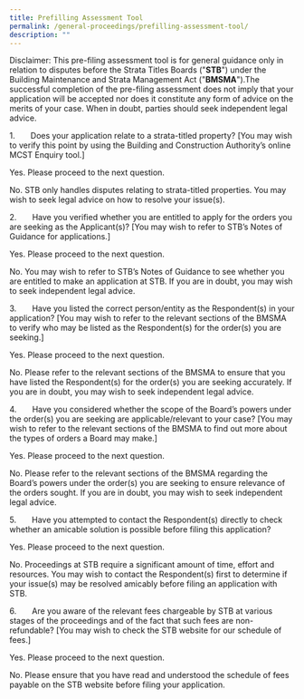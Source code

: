 ```yaml
---
title: Prefilling Assessment Tool
permalink: /general-proceedings/prefilling-assessment-tool/
description: ""
---
```

Disclaimer: This pre-filing assessment tool is for general guidance only in relation to disputes before the Strata Titles Boards ("**STB**") under the Building Maintenance and Strata Management Act ("**BMSMA**").The successful completion of the pre-filing assessment does not imply that your application will be accepted nor does it constitute any form of advice on the merits of your case. When in doubt, parties should seek independent legal advice.

1.       Does your application relate to a strata-titled property? [You may wish to verify this point by using the Building and Construction Authority’s online MCST Enquiry tool.]

Yes. Please proceed to the next question.

No. STB only handles disputes relating to strata-titled properties. You may wish to seek legal advice on how to resolve your issue(s).

2.       Have you verified whether you are entitled to apply for the orders you are seeking as the Applicant(s)? [You may wish to refer to STB’s Notes of Guidance for applications.]

Yes. Please proceed to the next question.

No. You may wish to refer to STB’s Notes of Guidance to see whether you are entitled to make an application at STB. If you are in doubt, you may wish to seek independent legal advice.

3.       Have you listed the correct person/entity as the Respondent(s) in your application? [You may wish to refer to the relevant sections of the BMSMA to verify who may be listed as the Respondent(s) for the order(s) you are seeking.]

Yes. Please proceed to the next question.

No. Please refer to the relevant sections of the BMSMA to ensure that you have listed the Respondent(s) for the order(s) you are seeking accurately. If you are in doubt, you may wish to seek independent legal advice.

4.       Have you considered whether the scope of the Board’s powers under the order(s) you are seeking are applicable/relevant to your case? [You may wish to refer to the relevant sections of the BMSMA to find out more about the types of orders a Board may make.]

Yes. Please proceed to the next question.

No. Please refer to the relevant sections of the BMSMA regarding the Board’s powers under the order(s) you are seeking to ensure relevance of the orders sought. If you are in doubt, you may wish to seek independent legal advice.

5.       Have you attempted to contact the Respondent(s) directly to check whether an amicable solution is possible before filing this application?

Yes. Please proceed to the next question.

No. Proceedings at STB require a significant amount of time, effort and resources. You may wish to contact the Respondent(s) first to determine if your issue(s) may be resolved amicably before filing an application with STB.

6.       Are you aware of the relevant fees chargeable by STB at various stages of the proceedings and of the fact that such fees are non-refundable? [You may wish to check the STB website for our schedule of fees.]

Yes. Please proceed to the next question.

No. Please ensure that you have read and understood the schedule of fees payable on the STB website before filing your application.